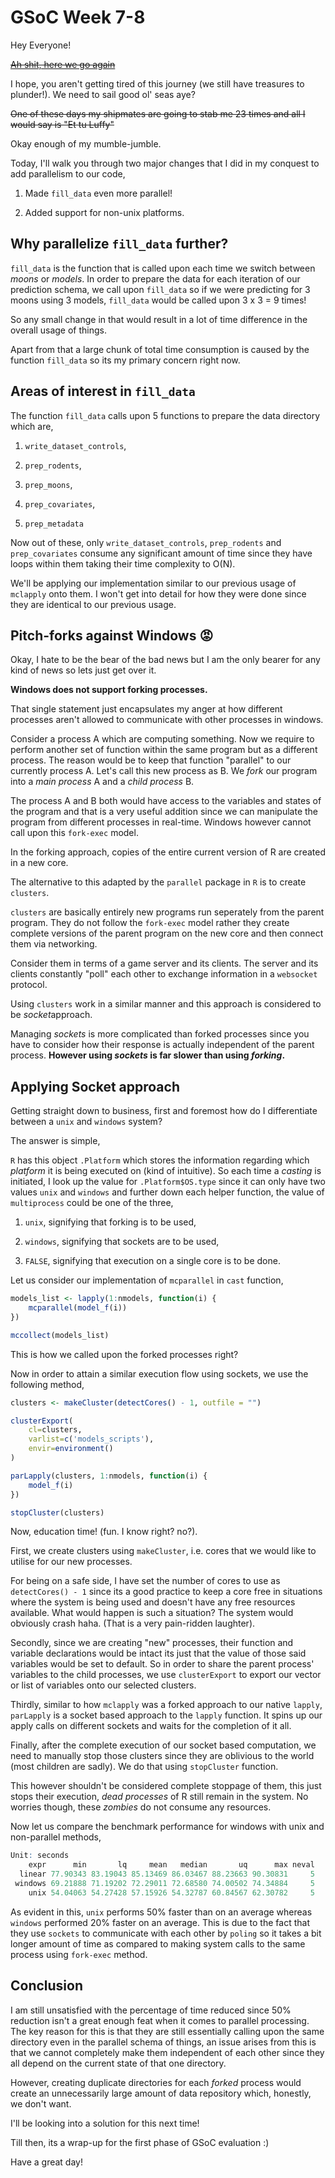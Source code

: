 # GSoC Week 7-8

Hey Everyone!

[~~Ah shit, here we go again~~](https://knowyourmeme.com/memes/ah-shit-here-we-go-again)

I hope, you aren't getting tired of this journey (we still have treasures to plunder!). We need to sail good ol' seas aye? 

~~One of these days my shipmates are going to stab me 23 times and all I would say is "Et tu Luffy"~~

Okay enough of my mumble-jumble. 

Today, I'll walk you through two major changes that I did in my conquest to add parallelism to our code,

1. Made `fill_data` even more parallel!

2. Added support for non-unix platforms.

## Why parallelize `fill_data` further?

`fill_data` is the function that is called upon each time we switch between *moons* or *models*. In order to prepare the data for each iteration of our prediction schema, we call upon `fill_data` so if we were predicting for 3 moons using 3 models, `fill_data` would be called upon 3 x 3 = 9 times! 

So any small change in that would result in a lot of time difference in the overall usage of things. 

Apart from that a large chunk of total time consumption is caused by the function `fill_data` so its my primary concern right now.

## Areas of interest in `fill_data`

The function `fill_data` calls upon 5 functions to prepare the data directory which are,

1. `write_dataset_controls`,

2. `prep_rodents`,

3. `prep_moons`,

4. `prep_covariates`,

5. `prep_metadata`

Now out of these, only `write_dataset_controls`, `prep_rodents` and `prep_covariates` consume any significant  amount of time since they have loops within them taking their time complexity to O(N). 

We'll be applying our implementation similar to our previous usage of `mclapply` onto them. I won't get into detail for how they were done since they are identical to our previous usage.

## Pitch-forks against Windows 😡

Okay, I hate to be the bear of the bad news but I am the only bearer for any kind of news so lets just get over it. 

**Windows does not support forking processes.**

That single statement just encapsulates my anger at how different processes aren't allowed to communicate with other processes in windows. 

Consider a process A which are computing something. Now we require to perform another set of function within the same program but as a different process. The reason would be to keep that function "parallel" to our currently process A. Let's call this new process as B. We *fork* our program into a *main process* A and a *child process* B. 

The process A and B both would have access to the variables and states of the program and that is a very useful addition since we can manipulate the program from different processes in real-time. Windows however cannot call upon this `fork-exec` model.  

In the forking approach, copies of the entire current version of R are created in a new core.

The alternative to this adapted by the `parallel` package in `R` is to create `clusters`.

`clusters` are basically entirely new programs run seperately from the parent program. They do not follow the `fork-exec` model rather they create complete versions of the parent program on the new core and then connect them via networking. 

Consider them in terms of a game server and its clients. The server and its clients constantly "poll" each other to exchange information in a `websocket` protocol. 

Using `clusters` work in a similar manner and this approach is considered to be *socket*approach.

Managing *sockets* is more complicated than forked processes since you have to consider how their response is actually independent of the parent process. **However using *sockets* is far slower than using *forking*.**

## Applying Socket approach

Getting straight down to business, first and foremost how do I differentiate between a `unix` and `windows` system?

The answer is simple,

`R` has this object  `.Platform` which stores the information regarding which *platform* it is being executed on (kind of intuitive). So each time a *casting* is initiated, I look up the value for `.Platform$OS.type` since it can only have two values `unix` and `windows` and further down each helper function, the value of `multiprocess` could be one of the three,

1. `unix`, signifying that forking is to be used,

2. `windows`, signifying that sockets are to be used,

3. `FALSE`, signifying that execution on a single core is to be done.

Let us consider our implementation of `mcparallel` in `cast` function,

```r
models_list <- lapply(1:nmodels, function(i) {
    mcparallel(model_f(i))
})

mccollect(models_list)
```

This is how we called upon the forked processes right?

Now in order to attain a similar execution flow using sockets, we use the following method,

```r
clusters <- makeCluster(detectCores() - 1, outfile = "")

clusterExport(
    cl=clusters, 
    varlist=c('models_scripts'), 
    envir=environment()
)

parLapply(clusters, 1:nmodels, function(i) {
    model_f(i)
})

stopCluster(clusters)
```

Now, education time! (fun. I know right? no?).

First, we create clusters using `makeCluster`, i.e. cores that we would like to utilise for our new processes.

For being on a safe side, I have set the number of cores to use as `detectCores() - 1` since its a good practice to keep a core free in situations where the system is being used and doesn't have any free resources available. What would happen is such a situation? The system would obviously crash haha. (That is a very pain-ridden laughter).

Secondly, since we are creating "new" processes, their function and variable declarations would be intact its just that the value of those said variables would be set to default. So in order to share the parent process' variables to the child processes, we use `clusterExport` to export our vector or list of variables onto our selected clusters.

Thirdly, similar to how `mclapply` was a forked approach to our native `lapply`, `parLapply` is a socket based approach to the `lapply` function. It spins up our apply calls on different sockets and waits for the completion of it all.

Finally, after the complete execution of our socket based computation, we need to manually stop those clusters since they are oblivious to the world (most children are sadly). We do that using `stopCluster` function. 

This however shouldn't be considered complete stoppage of them, this just stops their execution, *dead processes* of R still remain in the system. No worries though, these *zombies* do not consume any resources.

Now let us compare the benchmark performance for windows with unix and non-parallel methods,

```r
Unit: seconds
    expr      min       lq     mean   median       uq      max neval
  linear 77.90343 83.19043 85.13469 86.03467 88.23663 90.30831     5
 windows 69.21888 71.19202 72.29011 72.68580 74.00502 74.34884     5
    unix 54.04063 54.27428 57.15926 54.32787 60.84567 62.30782     5
```

As evident in this, `unix` performs 50% faster than on an average whereas `windows` performed 20% faster on an average. This is due to the fact that they use `sockets` to communicate with each other by `poling` so it takes a bit longer amount of time as compared to making system calls to the same process using `fork-exec` method.

## Conclusion

I am still unsatisfied with the percentage of time reduced since 50% reduction isn't a great enough feat when it comes to parallel processing. The key reason for this is that they are still essentially calling upon the same directory even in the parallel schema of things, an issue arises from this is that we cannot completely make them independent of each other since they all depend on the current state of that one directory.

However, creating duplicate directories for each *forked* process would create an unnecessarily large amount of data repository which, honestly, we don't want.

I'll be looking into a solution for this next time!

Till then, its a wrap-up for the first phase of GSoC evaluation :)

Have a great day!
